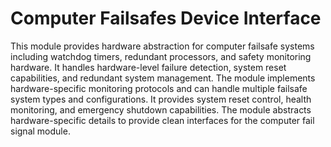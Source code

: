# Computer Failsafes Device Interface

This module provides hardware abstraction for computer failsafe systems including watchdog timers, redundant processors, and safety monitoring hardware. It handles hardware-level failure detection, system reset capabilities, and redundant system management. The module implements hardware-specific monitoring protocols and can handle multiple failsafe system types and configurations. It provides system reset control, health monitoring, and emergency shutdown capabilities. The module abstracts hardware-specific details to provide clean interfaces for the computer fail signal module.
